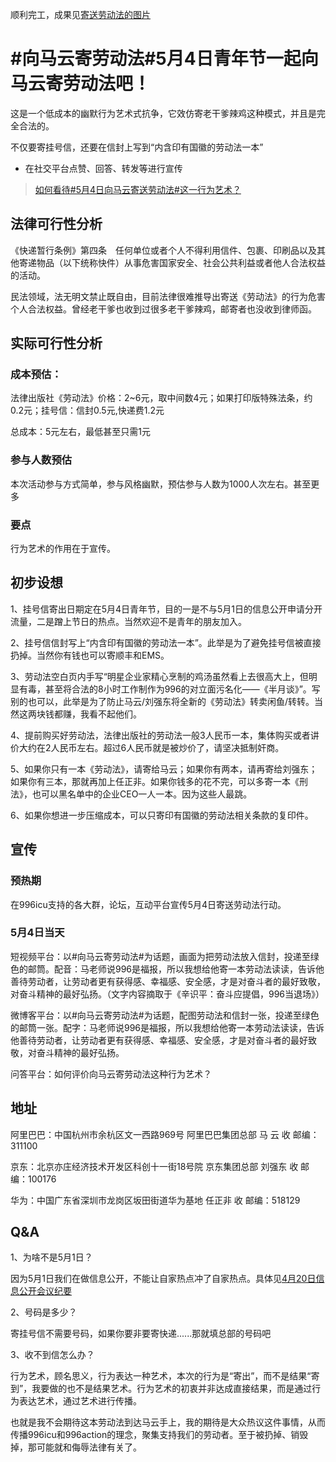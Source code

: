 顺利完工，成果见[寄送劳动法的图片](https://github.com/CPdogson/996action/blob/master/54law/pic.md)
# #向马云寄劳动法#5月4日青年节一起向马云寄劳动法吧！
这是一个低成本的幽默行为艺术式抗争，它效仿寄老干爹辣鸡这种模式，并且是完全合法的。

不仅要寄挂号信，还要在信封上写到“内含印有国徽的劳动法一本”
- 在社交平台点赞、回答、转发等进行宣传
> [如何看待#5月4日向马云寄送劳动法#这一行为艺术？](https://www.zhihu.com/question/321181067)
## 法律可行性分析
《快递暂行条例》第四条　任何单位或者个人不得利用信件、包裹、印刷品以及其他寄递物品（以下统称快件）从事危害国家安全、社会公共利益或者他人合法权益的活动。

民法领域，法无明文禁止既自由，目前法律很难推导出寄送《劳动法》的行为危害个人合法权益。曾经老干爹也收到过很多老干爹辣鸡，邮寄者也没收到律师函。

## 实际可行性分析

### 成本预估：
法律出版社《劳动法》价格：2~6元，取中间数4元；如果打印版特殊法条，约0.2元；挂号信：信封0.5元,快递费1.2元

总成本：5元左右，最低甚至只需1元

### 参与人数预估
本次活动参与方式简单，参与风格幽默，预估参与人数为1000人次左右。甚至更多

### 要点
行为艺术的作用在于宣传。

## 初步设想
1、挂号信寄出日期定在5月4日青年节，目的一是不与5月1日的信息公开申请分开流量，二是蹭上节日的热点。当然欢迎不是青年的朋友加入。

2、挂号信信封写上“内含印有国徽的劳动法一本”。此举是为了避免挂号信被直接扔掉。当然你有钱也可以寄顺丰和EMS。

3、劳动法空白页内手写“明星企业家精心烹制的鸡汤虽然看上去很高大上，但明显有毒，甚至将合法的8小时工作制作为996的对立面污名化——《半月谈》”。写别的也可以，此举是为了防止马云/刘强东将全新的《劳动法》转卖闲鱼/转转。当然这两块钱都赚，我看不起他们。

4、提前购买好劳动法，法律出版社的劳动法一般3人民币一本，集体购买或者讲价大约在2人民币左右。超过6人民币就是被炒价了，请坚决抵制奸商。

5、如果你只有一本《劳动法》，请寄给马云；如果你有两本，请再寄给刘强东；如果你有三本，那就再加上任正非。如果你钱多的花不完，可以多寄一本《刑法》，也可以黑名单中的企业CEO一人一本。因为这些人最跳。

6、如果你想进一步压缩成本，可以只寄印有国徽的劳动法相关条款的复印件。

## 宣传

### 预热期
在996icu支持的各大群，论坛，互动平台宣传5月4日寄送劳动法行动。

### 5月4日当天
短视频平台：以#向马云寄劳动法#为话题，画面为把劳动法放入信封，投递至绿色的邮筒。配音：马老师说996是福报，所以我想给他寄一本劳动法读读，告诉他善待劳动者，让劳动者更有获得感、幸福感、安全感，才是对奋斗者的最好致敬，对奋斗精神的最好弘扬。（文字内容摘取于《辛识平：奋斗应提倡，996当退场》）

微博客平台：以#向马云寄劳动法#为话题，配图劳动法和信封一张，投递至绿色的邮筒一张。配字：马老师说996是福报，所以我想给他寄一本劳动法读读，告诉他善待劳动者，让劳动者更有获得感、幸福感、安全感，才是对奋斗者的最好致敬，对奋斗精神的最好弘扬。

问答平台：如何评价向马云寄劳动法这种行为艺术？

## 地址
阿里巴巴：中国杭州市余杭区文一西路969号 阿里巴巴集团总部 马 云 收 邮编：311100

京东：北京亦庄经济技术开发区科创十一街18号院 京东集团总部 刘强东 收 邮编：100176

华为：中国广东省深圳市龙岗区坂田街道华为基地 任正非 收 邮编：518129

## Q&A

1、为啥不是5月1日？

因为5月1日我们在做信息公开，不能让自家热点冲了自家热点。具体见[4月20日信息公开会议纪要](https://github.com/CPdogson/996action/blob/master/Gov-info/420meet.md)

2、号码是多少？

寄挂号信不需要号码，如果你要非要寄快递......那就填总部的号码吧

3、收不到信怎么办？

行为艺术，顾名思义，行为表达一种艺术，本次的行为是“寄出”，而不是结果“寄到”，我要做的也不是结果艺术。行为艺术的初衷并非达成直接结果，而是通过行为表达艺术，通过艺术进行传播。

也就是我不会期待这本劳动法到达马云手上，我的期待是大众热议这件事情，从而传播996icu和996action的理念，聚集支持我们的劳动者。至于被扔掉、销毁掉，那可能就和侮辱法律有关了。






